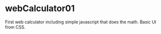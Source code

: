 # webCalculator01
First web calculator including simple javascript that does the math. Basic UI from CSS.
